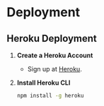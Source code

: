# Deployment

## Heroku Deployment

1. **Create a Heroku Account**
   - Sign up at [Heroku](https://www.heroku.com/).

2. **Install Heroku CLI**
   ```sh
   npm install -g heroku